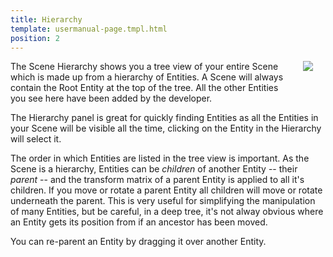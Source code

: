 ```yaml
---
title: Hierarchy
template: usermanual-page.tmpl.html
position: 2
---
```


<img src="/images/user-manual/hierarchy.jpg" style="float: right; padding: 20px; padding-top: 0px;"></img>

The Scene Hierarchy shows you a tree view of your entire Scene which is made up from a hierarchy of Entities. A Scene will always contain the Root Entity at the top of the tree. All the other Entities you see here have been added by the developer.

The Hierarchy panel is great for quickly finding Entities as all the Entities in your Scene will be visible all the time, clicking on the Entity in the Hierarchy will select it.

The order in which Entities are listed in the tree view is important. As the Scene is a hierarchy, Entities can be *children* of another Entity -- their *parent* -- and the transform matrix of a parent Entity is applied to all it's children. If you move or rotate a parent Entity all children will move or rotate underneath the parent. This is very useful for simplifying the manipulation of many Entities, but be careful, in a deep tree, it's not alway obvious where an Entity gets its position from if an ancestor has been moved.

You can re-parent an Entity by dragging it over another Entity.

[1]: /images/user-manual/hierarchy.jpg "Explore scenes to discover their secrets"

